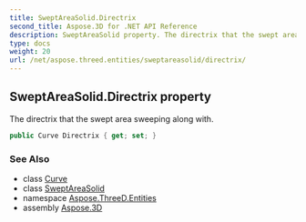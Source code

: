 ```yaml
---
title: SweptAreaSolid.Directrix
second_title: Aspose.3D for .NET API Reference
description: SweptAreaSolid property. The directrix that the swept area sweeping along with
type: docs
weight: 20
url: /net/aspose.threed.entities/sweptareasolid/directrix/
---
```

## SweptAreaSolid.Directrix property

The directrix that the swept area sweeping along with.

```csharp
public Curve Directrix { get; set; }
```

### See Also

* class [Curve](../../curve/)
* class [SweptAreaSolid](../)
* namespace [Aspose.ThreeD.Entities](../../../aspose.threed.entities/)
* assembly [Aspose.3D](../../../)



